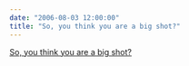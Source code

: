 ```yaml
---
date: "2006-08-03 12:00:00"
title: "So, you think you are a big shot?"
---
```


[So, you think you are a big shot?](/lemire/blog/2006/08-03-so-you-think-you-are-a-big-shot)

